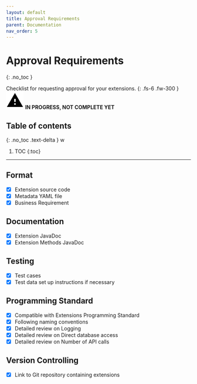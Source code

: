 ```yaml
---
layout: default
title: Approval Requirements
parent: Documentation
nav_order: 5
---
```


# Approval Requirements
{: .no_toc }

Checklist for requesting approval for your extensions.
{: .fs-6 .fw-300 }
![](/assets/images/warning-24px.svg) **️IN PROGRESS, NOT COMPLETE YET**

## Table of contents
{: .no_toc .text-delta }
w
1. TOC
{:toc}

---

## Format
- [x] Extension source code
- [x] Metadata YAML file
- [x] Business Requirement

## Documentation
- [x] Extension JavaDoc
- [x] Extension Methods JavaDoc

## Testing
- [x] Test cases
- [x] Test data set up instructions if necessary

## Programming Standard
- [x] Compatible with Extensions Programming Standard
- [x] Following naming conventions
- [x] Detailed review on Logging
- [x] Detailed review on Direct database access
- [x] Detailed review on Number of API calls

## Version Controlling
- [x] Link to Git repository containing extensions
